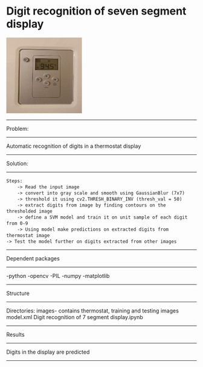 # Digit recognition of seven segment display
<img src="images/seven_seg.jpg" width="200" height="200" title="hover text">

*************************************************************************************
Problem:
*************************************************************************************

Automatic recognition of digits in a thermostat display

*************************************************************************************
Solution:
*************************************************************************************
	Steps:
		-> Read the input image
		-> convert into gray scale and smooth using GaussianBlur (7x7)
		-> threshold it using cv2.THRESH_BINARY_INV (thresh_val = 50)
		-> extract digits from image by finding contours on the thresholded image
		-> define a SVM model and train it on unit sample of each digit from 0-9
		-> Using model make predictions on extracted digits from thermostat image
    -> Test the model further on digits extracted from other images

*****************************************************
Dependent packages
*****************************************************
-python 
-opencv
-PIL
-numpy
-matplotlib

*****************************************************
Structure 
*****************************************************
Directories:
images-
 contains thermostat, training and testing images
model.xml
Digit recognition of 7 segment display.ipynb

*****************************************************
Results
*****************************************************
Digits in the display are predicted 
*****************************************************
